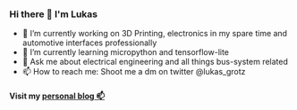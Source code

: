### Hi there 👋 I'm Lukas

<!--
**Transmitt0r/Transmitt0r** is a ✨ _special_ ✨ repository because its `README.md` (this file) appears on your GitHub profile.

Here are some ideas to get you started:

- 🔭 I’m currently working on ...
- 🌱 I’m currently learning ...
- 👯 I’m looking to collaborate on ...
- 🤔 I’m looking for help with ...
- 💬 Ask me about ...
- 📫 How to reach me: ...
- 😄 Pronouns: ...
- ⚡ Fun fact: ...
-->

- 🔭 I’m currently working on 3D Printing, electronics in my spare time and automotive interfaces professionally
- 🌱 I’m currently learning micropython and tensorflow-lite
- 💬 Ask me about electrical engineering and all things bus-system related
- 📫 How to reach me: Shoot me a dm on twitter @lukas_grotz

#### Visit my [personal blog 📫](https://grotz.io) 
